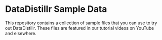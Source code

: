 # DataDistillr Sample Data
This repository contains a collection of sample files that you can use to try out DataDistillr.  These files are featured in our tutorial videos on YouTube and elsewhere.
